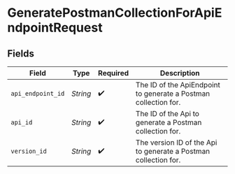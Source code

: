 # GeneratePostmanCollectionForApiEndpointRequest


## Fields

| Field                                                           | Type                                                            | Required                                                        | Description                                                     |
| --------------------------------------------------------------- | --------------------------------------------------------------- | --------------------------------------------------------------- | --------------------------------------------------------------- |
| `api_endpoint_id`                                               | *String*                                                        | :heavy_check_mark:                                              | The ID of the ApiEndpoint to generate a Postman collection for. |
| `api_id`                                                        | *String*                                                        | :heavy_check_mark:                                              | The ID of the Api to generate a Postman collection for.         |
| `version_id`                                                    | *String*                                                        | :heavy_check_mark:                                              | The version ID of the Api to generate a Postman collection for. |